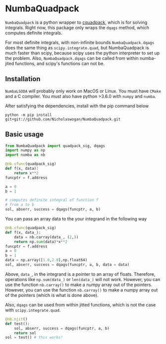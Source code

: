 # NumbaQuadpack

`NumbaQuadpack` is a python wrapper to [cquadpack](https://github.com/ESSS/cquadpack), which is for solving integrals. Right now, this package only wraps the `dqags` method, which computes definite integrals.

For most definite integrals, with non-infinite bounds `NumbaQuadpack.dqags` does the same thing as `scipy.integrate.quad`, but NumbaQuadpack is much faster than scipy, because scipy uses the python interpreter to set up the problem. Also, `NumbaQuadpack.dqags` can be called from within numba-jited functions, and scipy's functions can not be.

## Installation
`NumbaLSODA` will probably only work on MacOS or Linux. You must have `CMake` and a C compiler. You must also have python >3.6.0 with `numpy` and `numba`.

After satisfying the dependencies, install with the pip command below

```
python -m pip install git+git://github.com/Nicholaswogan/NumbaQuadpack.git
```

## Basic usage

```python
from NumbaQuadpack import quadpack_sig, dqags
import numpy as np
import numba as nb

@nb.cfunc(quadpack_sig)
def f(x, data):
    return x**2
funcptr = f.address

a = 0
b = 1

# computes definite integral of function f 
# from a to b
sol, abserr, success = dqags(funcptr, a, b)
```

You can pass an array data to the your integrand in the following way

```python
@nb.cfunc(quadpack_sig)
def f(x, data_):
    data = nb.carray(data_, (2,))
    return np.sum(data)*x**2
funcptr = f.address
a = 0
b = 1
data = np.array([1.0,2.0],np.float64)
sol, abserr, success = dqags(funcptr, a, b, data = data)
```

Above, `data_`, in the integrand is a pointer to an array of floats. Therefore, operations like `np.sum(data_)` or `len(data_)` will not work. However, you can use the function `nb.carray()` to make a numpy array out of the pointers. However, you can use the function `nb.carray()` to make a numpy array out of the pointers (which is what is done above). 


Also, `dqags` can be used from within jitted functions, which is not the case with `scipy.integrate.quad`.

```python
@nb.njit()
def test():
    sol, abserr, success = dqags(funcptr, a, b)
    return sol
sol = test() # this works!
```
